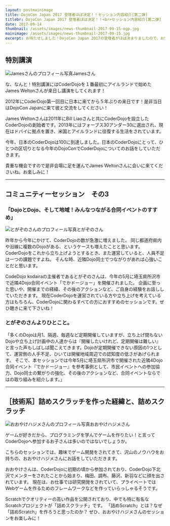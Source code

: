 ```yaml
---
layout: postmainimage
title: DojoCon Japan 2017 登壇者ほぼ決定！！セッション内容紹介[第二弾]
titlebr: DojoCon Japan 2017 登壇者ほぼ決定！！<br>セッション内容紹介[第二弾]
date: 2017-09-14
thumbnail: /assets/images/news-thumbnail-2017-09-15-ogp.jpg
mainimage: /assets/images/news-thumbnail-2017-09-15.jpg
excerpt: お待たせしました！DojoCon Japan 2017の登壇者がほぼ決まりましたので、お知らせします！今回は第一弾として、４つのセッションから６人の登壇者の方をご紹介します！
---
```


## 特別講演
<div class="post-session-photo">
<!--   <div class="post-session-photo-column"><img src="{{ '/' | prepend: site.baseurl }}assets/images/news-session-james-2017-09-18.jpg" alt="Jamesさんのプロフィール写真" class="img-responsive">Jamesさん</div> -->
  <div class="post-session-photo-column"><img src="http://placehold.jp/200x200.png?text={dummy}" alt="Jamesさんのプロフィール写真" class="img-responsive">Jamesさん</div>
</div>


な、なんと！特別講演にはCoderDojoを１番最初にアイルランドで始めたJames Weltonさんが来日し講演をしてくれます！

2012年にCoderDojo第一回目に日本に来てから５年ぶりの来日です！是非当日はDojoCon Japanに来て彼と交流をしてください！

James Weltonさんは2011年にBill Liaoさんと共にCoderDojoを設立したCoderDojoの創始者です。2013年にはフォーブス30アンダー30に選出され、現在はドバイに拠点を置き、米国とアイルランドに往復する生活をされています。

今年、日本のCoderDojoは100に到達しました。日本のCoderDojoにとって、ひとつの区切りとなる今年のDojoConでCoderDojoについてのお話をしていただきます。

貴重な機会ですので是非会場に足を運んでJames Weltonさんに会いに来てくださいね。お楽しみに！

<hr>
<h2>コミュニティーセッション　その3</h2>
<h3>「DojoとDojo、そして地域！みんなつながる合同イベントのすすめ」</h3>

<div class="post-session-photo">
  <div class="post-session-photo-column"><img src="{{ '/' | prepend: site.baseurl }}assets/images/news-session-togazono-2017-09-18.png" alt="とがぞのさんのプロフィール写真" class="img-responsive">とがぞのさん</div>
</div>

昨年から今年にかけて、CoderDojoの数が急激に増えました。
同じ都道府県内や沿線に複数のDojoがある、というケースも増えたことと思います。
CoderDojoをこれから立ち上げようとするとき、また運営していると、人員不足は一つの課題ですよね。
そんな時、近隣Dojo同士でつながりがあれば心強いことだと思います。

CodeDojo kodairaの主催者であるとがぞのさんは、今年の5月に埼玉県所沢市で近隣4Dojo合同イベント「でかドージョー」を開催されました。
企画に至った思いや、開催までの経緯、その後のアクションなど、ご自身の経験をお話ししていただきます。
現在CoderDojoを運営されている方や立ち上げを考えている方はもちろん、CoderDojoに関わるすべての方におすすめのセッションです。ぜひ聴きに来て下さいね！


### とがぞのさんよりひとこと。
「多くのDojoは月1、隔週、毎週など定期開催していますが、立ち上げ間もないDojoや立ち上げ計画中の人達からは『開催したいけれど、定期開催は難しい』と言った声もしばしば聞こえてきます。Dojoが定期開催できない原因の1つとして、運営側の人手不足、ひいては開催地域周辺での認知度の低さがあげられます。
そこで、本セッションでは今年5月に埼玉県所沢市で開催された近隣4Dojo合同イベント『でかドージョー』を参考事例として、市民イベントへの参加協力、Dojo同士の繋がりの強化、その後のアクションなど、合同イベントならではの取り組みを紹介します。」

<hr>
<h2>［技術系］詰めスクラッチを作った経緯と、詰めスクラッチ</h2>
<div class="post-session-photo">
<!--   <div class="post-session-photo-column"><img src="{{ '/' | prepend: site.baseurl }}assets/images/news-session-james-2017-09-18.jpg" alt="おおやけハジメさんのプロフィール写真" class="img-responsive">おおやけハジメさん</div> -->
<div class="post-session-photo-column"><img src="http://placehold.jp/200x200.png?text={dummy}" alt="おおやけハジメさんのプロフィール写真" class="img-responsive">おおやけハジメさん</div>
</div>

ゲームが好きだから、プログラミングを学んでゲームを作りたい！と言ってCoderDojoへ参加するお子さんは多いのではないでしょうか。

こちらのセッションでは、趣味でゲーム開発をされてきて、沢山のノウハウをお持ちの、おおやけハジメさんにお話をしていただきます。

おおやけさんは、CoderDojoに初期の頃から参加されており、CoderDojo下北沢でメンターをされたことから始まり、梅田、調布、藤沢、新羽などに顔を出されています。
現在は、お仕事では研究開発をされていて、プライベートではWebゲームを作るためのフレームワークなどを作っていらっしゃるそうです。

Scratchでクオリティーの高い作品を公開されており、中でも特に有名なScratchプロジェクトが「詰めスクラッチ」です。
「詰めScratch」とは？なぜ「詰めScratch」を作ろうと思ったのか？
ぜひ、おおやけハジメさんのセッションをお楽しみに！
